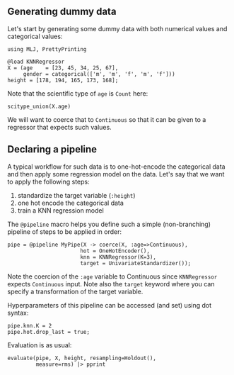 <!--This file was generated, do not modify it.-->
## Generating dummy data

Let's start by generating some dummy data with both numerical values and categorical values:

```julia:ex1
using MLJ, PrettyPrinting

@load KNNRegressor
X = (age    = [23, 45, 34, 25, 67],
     gender = categorical(['m', 'm', 'f', 'm', 'f']))
height = [178, 194, 165, 173, 168];
```

Note that the scientific type of `age` is `Count` here:

```julia:ex2
scitype_union(X.age)
```

We will want to coerce that to `Continuous` so that it can be given to a regressor that expects such values.

## Declaring a pipeline

A typical workflow for such data is to one-hot-encode the categorical data and then apply some regression model on the data.
Let's say that we want to apply the following steps:
1. standardize the target variable (`:height`)
1. one hot encode the categorical data
1. train a KNN regression model

The `@pipeline` macro helps you define such a simple (non-branching) pipeline of steps to be applied in order:

```julia:ex3
pipe = @pipeline MyPipe(X -> coerce(X, :age=>Continuous),
                       hot = OneHotEncoder(),
                       knn = KNNRegressor(K=3),
                       target = UnivariateStandardizer());
```

Note the coercion of the `:age` variable to Continuous since `KNNRegressor` expects `Continuous` input.
Note also the `target` keyword where you can specify a transformation of the target variable.

Hyperparameters of this pipeline can be accessed (and set) using dot syntax:

```julia:ex4
pipe.knn.K = 2
pipe.hot.drop_last = true;
```

Evaluation is as usual:

```julia:ex5
evaluate(pipe, X, height, resampling=Holdout(),
         measure=rms) |> pprint
```

